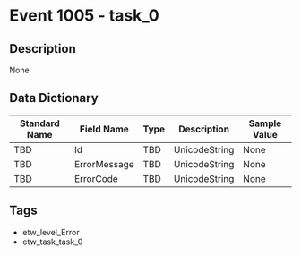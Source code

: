 # Event 1005 - task_0

## Description
None

## Data Dictionary
|Standard Name|Field Name|Type|Description|Sample Value|
|---|---|---|---|---|
|TBD|Id|TBD|UnicodeString|None|None|
|TBD|ErrorMessage|TBD|UnicodeString|None|None|
|TBD|ErrorCode|TBD|UnicodeString|None|None|

## Tags
* etw_level_Error
* etw_task_task_0
